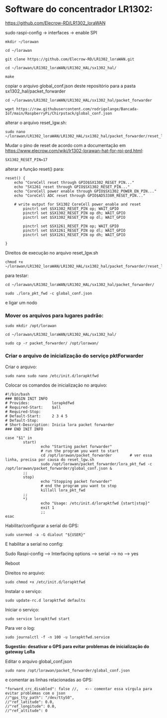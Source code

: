 # Software do concentrador LR1302: 

https://github.com/Elecrow-RD/LR1302_loraWAN

sudo raspi-config -> interfaces -> enable SPI

```
mkdir ~/lorawan

cd ~/lorawan

git clone https://github.com/Elecrow-RD/LR1302_loraWAN.git

cd ~/lorawan/LR1302_loraWAN/LR1302_HAL/sx1302_hal/

make

```

copiar o arquivo global_conf.json deste repositório para a pasta sx1302_hal/packet_forwarder

```
cd ~/lorawan/LR1302_loraWAN/LR1302_HAL/sx1302_hal/packet_forwarder

wget https://raw.githubusercontent.com/rodrigolange/Bancada-IoT/main/RaspberryPi/Chirpstack/global_conf.json
```


alterar o arquivo reset_lgw.sh:

```
sudo nano ~/lorawan/LR1302_loraWAN/LR1302_HAL/sx1302_hal/packet_forwarder/reset_lgw.sh
```

Mudar o pino de reset de acordo com a documentação em https://www.elecrow.com/wiki/lr1302-lorawan-hat-for-rpi-prd.html:

```
SX1302_RESET_PIN=17
```

alterar a função reset() para:

```
reset() {
    echo "CoreCell reset through GPIO$SX1302_RESET_PIN..."
    echo "SX1261 reset through GPIO$SX1302_RESET_PIN..."
    echo "CoreCell power enable through GPIO$SX1302_POWER_EN_PIN..."
    echo "CoreCell ADC reset through GPIO$AD5338R_RESET_PIN..."

    # write output for SX1302 CoreCell power_enable and reset
        pinctrl set $SX1302_RESET_PIN op; WAIT_GPIO
        pinctrl set $SX1302_RESET_PIN op dh; WAIT_GPIO
        pinctrl set $SX1302_RESET_PIN op dl; WAIT_GPIO

        pinctrl set $SX1261_RESET_PIN op; WAIT_GPIO
        pinctrl set $SX1261_RESET_PIN op dl; WAIT_GPIO
        pinctrl set $SX1261_RESET_PIN op dh; WAIT_GPIO

}
```

Direitos de execução no arquivo reset_lgw.sh

```
chmod +x ~/lorawan/LR1302_loraWAN/LR1302_HAL/sx1302_hal/packet_forwarder/reset_lgw.sh
```


para testar: 

```
cd ~/lorawan/LR1302_loraWAN/LR1302_HAL/sx1302_hal/packet_forwarder/

sudo ./lora_pkt_fwd -c global_conf.json 
```
e ligar um nodo

### Mover os arquivos para lugares padrão:

```
sudo mkdir /opt/lorawan

cd ~/lorawan/LR1302_loraWAN/LR1302_HAL/sx1302_hal/

sudo cp -r packet_forwarder/ /opt/lorawan/
```

### Criar o arquivo de inicialização do serviço pktForwarder

Criar o arquivo:

```
sudo nano sudo nano /etc/init.d/lorapktfwd
```

Colocar os comandos de inicialização no arquivo:

```
#!/bin/bash
### BEGIN INIT INFO
# Provides:          lorapkdfwd
# Required-Start:    $all
# Required-Stop:
# Default-Start:     2 3 4 5
# Default-Stop:
# Short-Description: Inicia lora packet forwarder
### END INIT INFO

case "$1" in
        start)
                echo "Starting packet forwarder"
                # run the program you want to start
                cd /opt/lorawan/packet_forwarder        # ver essa linha, precisa por causa do reset_lgw.sh
                sudo /opt/lorawan/packet_forwarder/lora_pkt_fwd -c /opt/lorawan/packet_forwarder/global_conf.json &
        ;;
        stop)
                echo "Stopping packet forwarder"
                # end the program you want to stop
                killall lora_pkt_fwd
        ;;
        *)
                echo "Usage: /etc/init.d/lorapktfwd {start|stop}"
                exit 1
                ;;
esac
```

Habilitar/configurar a serial do GPS:

```
sudo usermod -a -G dialout "${USER}"
```

E habilitar a serial no config:

Sudo Raspi-config —> Interfacing options —> serial —> no —> yes

Reboot



Direitos no arquivo:

```
sudo chmod +x /etc/init.d/lorapktfwd
```

Instalar o serviço:

```
sudo update-rc.d lorapktfwd defaults
```

Iniciar o serviço:

```
sudo service lorapktfwd start
```

Para ver o log:

```
sudo journalctl -f -n 100 -u lorapktfwd.service
```

**Sugestão: desativar o GPS para evitar problemas de inicialização do gateway LoRa**

Editar o arquivo global_conf.json

```
sudo nano /opt/lorawan/packet_forwarder/global_conf.json
```

e comentar as linhas relacionadas ao GPS:

```
"forward_crc_disabled": false //,   <-- comentar essa vírgula para evitar problemas com o json
//"gps_tty_path": "/dev/ttyS0",
//"ref_latitude": 0.0,
//"ref_longitude": 0.0,
//"ref_altitude": 0
```
